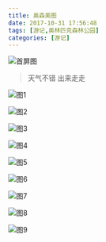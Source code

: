 ```yaml
---
title: 奥森美图
date: 2017-10-31 17:56:48
tags: [游记,奥林匹克森林公园]
categories: [游记]
---
```


![首屏图](https://s1.ax1x.com/2020/07/17/UsU3vR.jpg)

<!-- more -->

> 天气不错 出来走走

![图1](https://s1.ax1x.com/2020/07/17/UyPqFe.jpg)

![图2](https://s1.ax1x.com/2020/07/17/UyPHoD.jpg)

![图3](https://s1.ax1x.com/2020/07/17/UyPLJH.jpg)

![图4](https://s1.ax1x.com/2020/07/17/UyPOWd.jpg)

![图5](https://s1.ax1x.com/2020/07/17/UyP7dO.jpg)

![图6](https://s1.ax1x.com/2020/07/17/UyiFYQ.jpg)

![图7](https://s1.ax1x.com/2020/07/17/UyPzOP.jpg)

![图8](https://s1.ax1x.com/2020/07/17/UyPjSA.jpg)

![图9](https://s1.ax1x.com/2020/07/17/UyPvQI.jpg)
